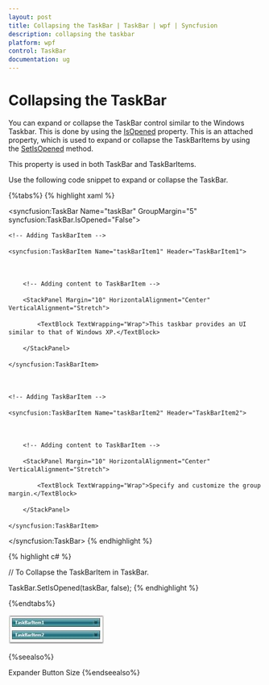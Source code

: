 ```yaml
---
layout: post
title: Collapsing the TaskBar | TaskBar | wpf | Syncfusion
description: collapsing the taskbar
platform: wpf
control: TaskBar
documentation: ug
---
```


# Collapsing the TaskBar

You can expand or collapse the TaskBar control similar to the Windows Taskbar. This is done by using the [IsOpened](https://help.syncfusion.com/cr/cref_files/wpf/Syncfusion.Tools.Wpf~Syncfusion.Windows.Tools.Controls.TaskBar~IsOpenedProperty.html) property. This is an attached property, which is used to expand or collapse the TaskBarItems by using the [SetIsOpened](https://help.syncfusion.com/cr/wpf/Syncfusion.Tools.Wpf~Syncfusion.Windows.Tools.Controls.TaskBar~SetIsOpened.html) method.

This property is used in both TaskBar and TaskBarItems.

Use the following code snippet to expand or collapse the TaskBar.

{%tabs%}
{% highlight xaml %}



<!-- Adding TaskBar that have collapsed TaskBarItem -->

<syncfusion:TaskBar Name="taskBar" GroupMargin="5" syncfusion:TaskBar.IsOpened="False">



    <!-- Adding TaskBarItem -->

    <syncfusion:TaskBarItem Name="taskBarItem1" Header="TaskBarItem1">



        <!-- Adding content to TaskBarItem -->

        <StackPanel Margin="10" HorizontalAlignment="Center" 											VerticalAlignment="Stretch">

            <TextBlock TextWrapping="Wrap">This taskbar provides an UI similar to that of Windows XP.</TextBlock>

        </StackPanel>

    </syncfusion:TaskBarItem>



    <!-- Adding TaskBarItem -->

    <syncfusion:TaskBarItem Name="taskBarItem2" Header="TaskBarItem2">



        <!-- Adding content to TaskBarItem -->

        <StackPanel Margin="10" HorizontalAlignment="Center" 											VerticalAlignment="Stretch">

            <TextBlock TextWrapping="Wrap">Specify and customize the group margin.</TextBlock>

        </StackPanel>

    </syncfusion:TaskBarItem>

</syncfusion:TaskBar>
{% endhighlight %}

{% highlight c# %}



// To Collapse the TaskBarItem in TaskBar.

TaskBar.SetIsOpened(taskBar, false);
{% endhighlight %}

{%endtabs%}


![Collapsing the TaskBar](Collapsing-the-TaskBar_images/Collapsing-the-TaskBar_img1.jpeg)





{%seealso%}

Expander Button Size
{%endseealso%}
